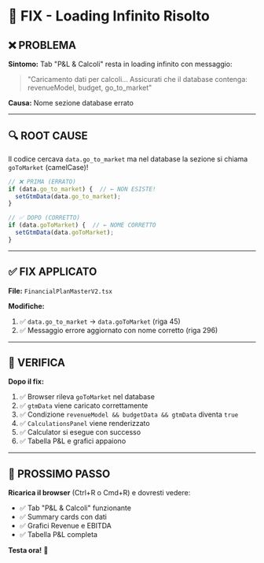 # 🔧 FIX - Loading Infinito Risolto

## ❌ PROBLEMA

**Sintomo:** Tab "P&L & Calcoli" resta in loading infinito con messaggio:
> "Caricamento dati per calcoli... Assicurati che il database contenga: revenueModel, budget, go_to_market"

**Causa:** Nome sezione database errato

---

## 🔍 ROOT CAUSE

Il codice cercava `data.go_to_market` ma nel database la sezione si chiama `goToMarket` (camelCase)!

```typescript
// ❌ PRIMA (ERRATO)
if (data.go_to_market) {  // ← NON ESISTE!
  setGtmData(data.go_to_market);
}

// ✅ DOPO (CORRETTO)
if (data.goToMarket) {  // ← NOME CORRETTO
  setGtmData(data.goToMarket);
}
```

---

## ✅ FIX APPLICATO

**File:** `FinancialPlanMasterV2.tsx`

**Modifiche:**
1. ✅ `data.go_to_market` → `data.goToMarket` (riga 45)
2. ✅ Messaggio errore aggiornato con nome corretto (riga 296)

---

## 🧪 VERIFICA

**Dopo il fix:**
1. ✅ Browser rileva `goToMarket` nel database
2. ✅ `gtmData` viene caricato correttamente
3. ✅ Condizione `revenueModel && budgetData && gtmData` diventa `true`
4. ✅ `CalculationsPanel` viene renderizzato
5. ✅ Calculator si esegue con successo
6. ✅ Tabella P&L e grafici appaiono

---

## 🎯 PROSSIMO PASSO

**Ricarica il browser** (Ctrl+R o Cmd+R) e dovresti vedere:
- ✅ Tab "P&L & Calcoli" funzionante
- ✅ Summary cards con dati
- ✅ Grafici Revenue e EBITDA
- ✅ Tabella P&L completa

**Testa ora!** 🚀
